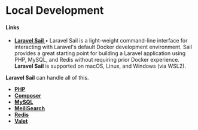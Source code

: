 # Local Development

#### Links

-   [**Laravel Sail** ](https://laravel.com/docs/9.x/sail) &bull; Laravel Sail is a light-weight command-line interface for interacting with Laravel's default Docker development environment. Sail provides a great starting point for building a Laravel application using PHP, MySQL, and Redis without requiring prior Docker experience. **Laravel Sail** is supported on macOS, Linux, and Windows (via WSL2).

**Laravel Sail** can handle all of this.

-   [**PHP** ](https://learningukulele-dev.com)
-   [**Composer** ](https://learningukulele-dev.com)
-   [**MySQL** ](https://learningukulele-dev.com)
-   [**MeiliSearch** ](https://learningukulele-dev.com)
-   [**Redis** ](https://learningukulele-dev.com)
-   [**Valet** ](https://learningukulele-dev.com)
